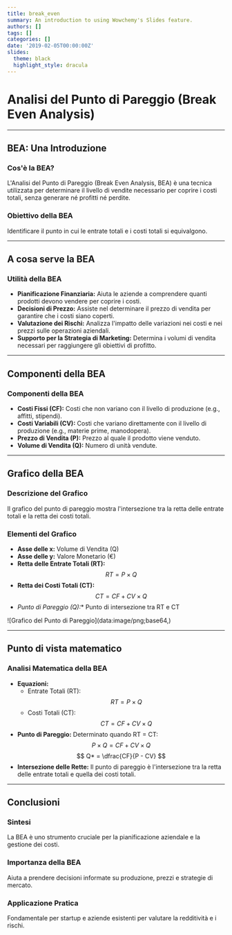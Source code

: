 ```yaml
---
title: break_even
summary: An introduction to using Wowchemy's Slides feature.
authors: []
tags: []
categories: []
date: '2019-02-05T00:00:00Z'
slides:
  theme: black
  highlight_style: dracula
---
```

# Analisi del Punto di Pareggio (Break Even Analysis)

---

## BEA: Una Introduzione

### Cos'è la BEA?

L'Analisi del Punto di Pareggio (Break Even Analysis, BEA) è una tecnica utilizzata per determinare il livello di vendite necessario per coprire i costi totali, senza generare né profitti né perdite.

### Obiettivo della BEA

Identificare il punto in cui le entrate totali e i costi totali si equivalgono.

---

## A cosa serve la BEA

### Utilità della BEA

- **Pianificazione Finanziaria:** Aiuta le aziende a comprendere quanti prodotti devono vendere per coprire i costi.
- **Decisioni di Prezzo:** Assiste nel determinare il prezzo di vendita per garantire che i costi siano coperti.
- **Valutazione dei Rischi:** Analizza l'impatto delle variazioni nei costi e nei prezzi sulle operazioni aziendali.
- **Supporto per la Strategia di Marketing:** Determina i volumi di vendita necessari per raggiungere gli obiettivi di profitto.

---

## Componenti della BEA

### Componenti della BEA

- **Costi Fissi (CF):** Costi che non variano con il livello di produzione (e.g., affitti, stipendi).
- **Costi Variabili (CV):** Costi che variano direttamente con il livello di produzione (e.g., materie prime, manodopera).
- **Prezzo di Vendita (P):** Prezzo al quale il prodotto viene venduto.
- **Volume di Vendita (Q):** Numero di unità vendute.

---

## Grafico della BEA

### Descrizione del Grafico

Il grafico del punto di pareggio mostra l'intersezione tra la retta delle entrate totali e la retta dei costi totali.

### Elementi del Grafico

- **Asse delle x:** Volume di Vendita (Q)
- **Asse delle y:** Valore Monetario (€)
- **Retta delle Entrate Totali (RT):** $$RT = P \times Q$$
- **Retta dei Costi Totali (CT):** $$CT = CF + CV \times Q$$
- **Punto di Pareggio (Q*):** Punto di intersezione tra RT e CT

![Grafico del Punto di Pareggio](data:image/png;base64,<INSERIRE IMMAGINE BASE64>)

---

## Punto di vista matematico

### Analisi Matematica della BEA

- **Equazioni:**
  - Entrate Totali (RT): $$RT = P \times Q$$
  - Costi Totali (CT): $$CT = CF + CV \times Q$$
- **Punto di Pareggio:**
  Determinato quando RT = CT:
  $$
  P \times Q = CF + CV \times Q
  $$
  $$
  Q* = \dfrac{CF}{P - CV}
  $$
- **Intersezione delle Rette:**
  Il punto di pareggio è l'intersezione tra la retta delle entrate totali e quella dei costi totali.

---

## Conclusioni

### Sintesi

La BEA è uno strumento cruciale per la pianificazione aziendale e la gestione dei costi.

### Importanza della BEA

Aiuta a prendere decisioni informate su produzione, prezzi e strategie di mercato.

### Applicazione Pratica

Fondamentale per startup e aziende esistenti per valutare la redditività e i rischi.

